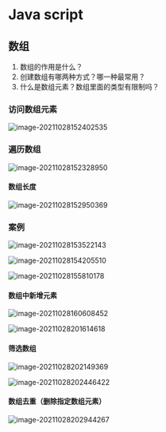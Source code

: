 



# Java script

## 数组

1. 数组的作用是什么？
2. 创建数组有哪两种方式？哪一种最常用？
3. 什么是数组元素？数组里面的类型有限制吗？

### 访问数组元素

![image-20211028152402535](C:\Users\Y_rachel\AppData\Roaming\Typora\typora-user-images\image-20211028152402535.png)



### 遍历数组

![image-20211028152328950](C:\Users\Y_rachel\AppData\Roaming\Typora\typora-user-images\image-20211028152328950.png)

####  数组长度

![image-20211028152950369](C:\Users\Y_rachel\AppData\Roaming\Typora\typora-user-images\image-20211028152950369.png)

### 案例

![image-20211028153522143](C:\Users\Y_rachel\AppData\Roaming\Typora\typora-user-images\image-20211028153522143.png)

![image-20211028154205510](C:\Users\Y_rachel\AppData\Roaming\Typora\typora-user-images\image-20211028154205510.png)

![image-20211028155810178](C:\Users\Y_rachel\AppData\Roaming\Typora\typora-user-images\image-20211028155810178.png)

#### 数组中新增元素

![image-20211028160608452](C:\Users\Y_rachel\AppData\Roaming\Typora\typora-user-images\image-20211028160608452.png)

![image-20211028201614618](C:\Users\Y_rachel\AppData\Roaming\Typora\typora-user-images\image-20211028201614618.png)



#### 筛选数组

![image-20211028202149369](C:\Users\Y_rachel\AppData\Roaming\Typora\typora-user-images\image-20211028202149369.png)

![image-20211028202446422](C:\Users\Y_rachel\AppData\Roaming\Typora\typora-user-images\image-20211028202446422.png)

#### 数组去重（删除指定数组元素）

![image-20211028202944267](C:\Users\Y_rachel\AppData\Roaming\Typora\typora-user-images\image-20211028202944267.png)













